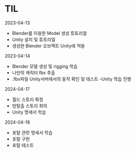 # TIL
2023-04-13
- Blender를 이용한 Model 생성 튜토리얼
- Unity 설치 및 튜토리얼
- 생성한 Blender 오브젝트 Unity에 적용

2023-04-14
- Blender 모델 생성 및 rigging 학습
- 나만의 캐릭터 fbx 추출
- .fbx파일 Unity서버에서의 동작 확인 및 테스트
-Unity 학습 진행

2024-04-17
- 월드 스토리 확정
- 방탈출 스토리 회의
- Unity 명세서 학습

2024-04-18
- 포탈 관련 명세서 학습
- 포탈 구현
- 포탈 테스트
